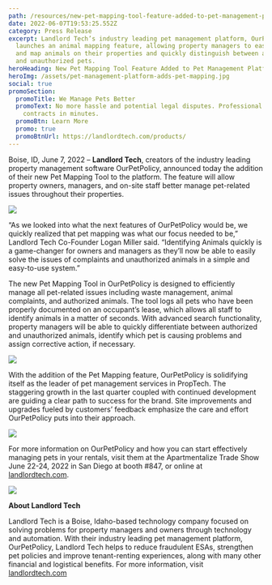```yaml
---
path: /resources/new-pet-mapping-tool-feature-added-to-pet-management-platform-ourpetpolicy
date: 2022-06-07T19:53:25.552Z
category: Press Release
excerpt: Landlord Tech’s industry leading pet management platform, OurPetPolicy,
  launches an animal mapping feature, allowing property managers to easily track
  and map animals on their properties and quickly distinguish between authorized
  and unauthorized pets.
heroHeading: New Pet Mapping Tool Feature Added to Pet Management Platform OurPetPolicy
heroImg: /assets/pet-management-platform-adds-pet-mapping.jpg
social: true
promoSection:
  promoTitle: We Manage Pets Better
  promoText: No more hassle and potential legal disputes. Professional pet policy
    contracts in minutes.
  promoBtn: Learn More
  promo: true
  promoBtnUrl: https://landlordtech.com/products/
---
```

Boise, ID, June 7, 2022 – **Landlord Tech**, creators of the industry leading property management software OurPetPolicy, announced today the addition of their new Pet Mapping Tool to the platform. The feature will allow property owners, managers, and on-site staff better manage pet-related issues throughout their properties.

![](/assets/pet-mapping-feature-for-property-managers.jpg)

“As we looked into what the next features of OurPetPolicy would be, we quickly realized that pet mapping was what our focus needed to be,” Landlord Tech Co-Founder Logan Miller said. “Identifying Animals quickly is a game-changer for owners and managers as they’ll now be able to easily solve the issues of complaints and unauthorized animals in a simple and easy-to-use system.”

The new Pet Mapping Tool in OurPetPolicy is designed to efficiently manage all pet-related issues including waste management, animal complaints, and authorized animals. The tool logs all pets who have been properly documented on an occupant’s lease, which allows all staff to identify animals in a matter of seconds. With advanced search functionality, property managers will be able to quickly differentiate between authorized and unauthorized animals, identify which pet is causing problems and assign corrective action, if necessary.

![](/assets/identify-unauthorized-animals-in-your-rentals.jpg)

With the addition of the Pet Mapping feature, OurPetPolicy is solidifying itself as the leader of pet management services in PropTech. The staggering growth in the last quarter coupled with continued development are guiding a clear path to success for the brand. Site improvements and upgrades fueled by customers’ feedback emphasize the care and effort OurPetPolicy puts into their approach.

![](/assets/pet-mapping-tool.jpg)

For more information on OurPetPolicy and how you can start effectively managing pets in your rentals, visit them at the Apartmentalize Trade Show June 22-24, 2022 in San Diego at booth #847, or online at [landlordtech.com](https://landlordtech.com/). 

![](/assets/pet-mapping-tool-for-property-management-platform.jpg)

**About Landlord Tech**

Landlord Tech is a Boise, Idaho-based technology company focused on solving problems for property managers and owners through technology and automation. With their industry leading pet management platform, OurPetPolicy, Landlord Tech helps to reduce fraudulent ESAs, strengthen pet policies and improve tenant-renting experiences, along with many other financial and logistical benefits. For more information, visit [landlordtech.com](https://landlordtech.com/)